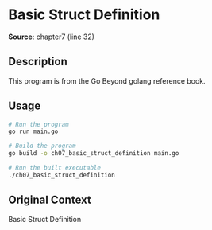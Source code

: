 # Basic Struct Definition

**Source**: chapter7 (line 32)

## Description

This program is from the Go Beyond golang reference book.

## Usage

```bash
# Run the program
go run main.go

# Build the program
go build -o ch07_basic_struct_definition main.go

# Run the built executable
./ch07_basic_struct_definition
```

## Original Context

Basic Struct Definition

